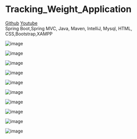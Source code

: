 # Tracking_Weight_Application

<a href="https://github.com/edakass/SpringBoot_Tracking_Weight_Application">Github</a>
<a href="https://www.youtube.com/watch?v=p9d0fenGGe0">Youtube</a>
<br/>
Spring Boot,Spring MVC, Java, Maven, IntelliJ, Mysql, HTML, CSS,Bootstrap,XAMPP

![image](https://user-images.githubusercontent.com/61595808/149016047-1e244084-e23b-455e-9c43-36a1328aec39.png)

![image](https://user-images.githubusercontent.com/61595808/149016146-a2929ae1-e691-4f98-8646-898e12c316f9.png)

![image](https://user-images.githubusercontent.com/61595808/149016195-8cbbbbf9-1bf9-4509-acd7-ec25cecb8520.png)

![image](https://user-images.githubusercontent.com/61595808/149016280-1da725d5-7fe1-4912-9d58-748e339761e6.png)

![image](https://user-images.githubusercontent.com/61595808/149016356-6c03a6a2-3390-416b-a8a3-2759cfe0bea1.png)

![image](https://user-images.githubusercontent.com/61595808/149016423-6a8da069-d6b9-4ad8-a08e-afd0ac9723db.png)

![image](https://user-images.githubusercontent.com/61595808/149016472-f6af7f18-480d-4ce1-8ae5-827589b10c2b.png)

![image](https://user-images.githubusercontent.com/61595808/164077798-7b2f7517-a48f-4d60-97a1-6e5ff5d6d11e.png)

![image](https://user-images.githubusercontent.com/61595808/164537295-9a87e358-cc6f-4a10-bc0b-424e338264b9.png)

![image](https://user-images.githubusercontent.com/61595808/164537625-dc919517-2546-4d2e-a907-ace30580b157.png)
